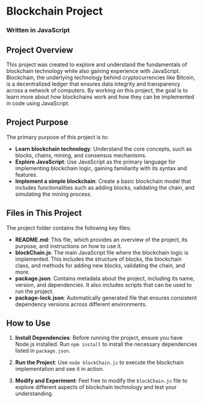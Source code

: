 # Blockchain Project
### Written in JavaScript

## Project Overview

This project was created to explore and understand the fundamentals of blockchain technology while also gaining experience with JavaScript. Blockchain, the underlying technology behind cryptocurrencies like Bitcoin, is a decentralized ledger that ensures data integrity and transparency across a network of computers. By working on this project, the goal is to learn more about how blockchains work and how they can be implemented in code using JavaScript.

## Project Purpose

The primary purpose of this project is to:

- **Learn blockchain technology**: Understand the core concepts, such as blocks, chains, mining, and consensus mechanisms.
- **Explore JavaScript**: Use JavaScript as the primary language for implementing blockchain logic, gaining familiarity with its syntax and features.
- **Implement a simple blockchain**: Create a basic blockchain model that includes functionalities such as adding blocks, validating the chain, and simulating the mining process.

## Files in This Project

The project folder contains the following key files:

- **README.md**: This file, which provides an overview of the project, its purpose, and instructions on how to use it.
- **blockChain.js**: The main JavaScript file where the blockchain logic is implemented. This includes the structure of blocks, the blockchain class, and methods for adding new blocks, validating the chain, and more.
- **package.json**: Contains metadata about the project, including its name, version, and dependencies. It also includes scripts that can be used to run the project.
- **package-lock.json**: Automatically generated file that ensures consistent dependency versions across different environments.

## How to Use

1. **Install Dependencies**: Before running the project, ensure you have Node.js installed. Run `npm install` to install the necessary dependencies listed in `package.json`.
   
2. **Run the Project**: Use `node blockChain.js` to execute the blockchain implementation and see it in action.

3. **Modify and Experiment**: Feel free to modify the `blockChain.js` file to explore different aspects of blockchain technology and test your understanding.
